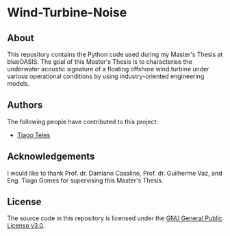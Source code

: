 # Wind-Turbine-Noise

## About
This repository contains the Python code used during my Master's Thesis at blueOASIS. The goal of this Master's Thesis is to characterise the underwater acoustic signature of a floating offshore wind turbine under various operational conditions by using industry-oriented engineering models.

## Authors
The following people have contributed to this project:
* [Tiago Teles](https://www.linkedin.com/in/tiago-fonseca-teles/)

## Acknowledgements
I would like to thank Prof. dr. Damiano Casalino, Prof. dr. Guilherme Vaz, and Eng. Tiago Gomes for supervising this Master's Thesis.

## License
The source code in this repository is licensed under the [GNU General Public License v3.0](https://www.gnu.org/licenses/gpl-3.0.en.html).
